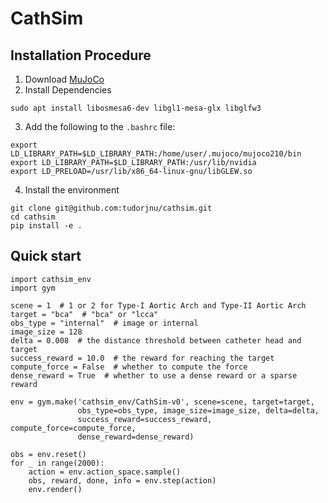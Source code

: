 # CathSim
## Installation Procedure

1. Download [MuJoCo](https://github.com/deepmind/mujoco/releases/download/2.1.0/mujoco210-linux-x86_64.tar.gz)
2. Install Dependencies

```
sudo apt install libosmesa6-dev libgl1-mesa-glx libglfw3
```

3. Add the following to the `.bashrc` file:

```
export LD_LIBRARY_PATH=$LD_LIBRARY_PATH:/home/user/.mujoco/mujoco210/bin
export LD_LIBRARY_PATH=$LD_LIBRARY_PATH:/usr/lib/nvidia
export LD_PRELOAD=/usr/lib/x86_64-linux-gnu/libGLEW.so
```

4. Install the environment

```
git clone git@github.com:tudorjnu/cathsim.git
cd cathsim
pip install -e .
```

## Quick start

```
import cathsim_env
import gym

scene = 1  # 1 or 2 for Type-I Aortic Arch and Type-II Aortic Arch
target = "bca"  # "bca" or "lcca"
obs_type = "internal"  # image or internal
image_size = 128
delta = 0.008  # the distance threshold between catheter head and target
success_reward = 10.0  # the reward for reaching the target
compute_force = False  # whether to compute the force
dense_reward = True  # whether to use a dense reward or a sparse reward

env = gym.make('cathsim_env/CathSim-v0', scene=scene, target=target,
               obs_type=obs_type, image_size=image_size, delta=delta,
               success_reward=success_reward, compute_force=compute_force,
               dense_reward=dense_reward)

obs = env.reset()
for _ in range(2000):
    action = env.action_space.sample()
    obs, reward, done, info = env.step(action)
    env.render()
```


